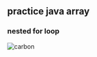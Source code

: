 ﻿## practice java array
 
 ### nested for loop
 

![carbon](https://user-images.githubusercontent.com/35266259/181996078-f7fea872-b563-446c-96e6-9cbfe84d5806.png)
